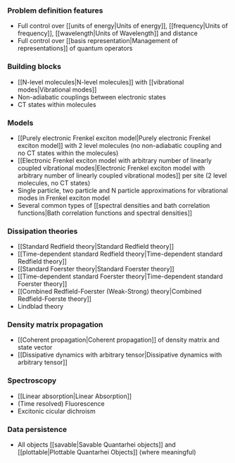 ### Problem definition features
* Full control over [[units of energy|Units of energy]], [[frequency|Units of frequency]], [[wavelength|Units of Wavelength]] and distance
* Full control over [[basis representation|Management of representations]] of quantum operators

### Building blocks
* [[N-level molecules|N-level molecules]] with [[vibrational modes|Vibrational modes]]
* Non-adiabatic couplings between electronic states
* CT states within molecules

### Models
* [[Purely electronic Frenkel exciton model|Purely electronic Frenkel exciton model]] with 2 level molecules (no non-adiabatic coupling and no CT states within the molecules)
* [[Electronic Frenkel exciton model with arbitrary number of linearly coupled vibrational modes|Electronic Frenkel exciton model with arbitrary number of linearly coupled vibrational modes]] per site (2 level molecules, no CT states)
* Single particle, two particle and N particle approximations for vibrational modes in Frenkel exciton model
* Several common types of [[spectral densities and bath correlation functions|Bath correlation functions and spectral densities]]

### Dissipation theories
* [[Standard Redfield theory|Standard Redfield theory]]
* [[Time-dependent standard Redfield theory|Time-dependent standard Redfield theory]]
* [[Standard Foerster theory|Standard Foerster theory]]
* [[Time-dependent standard Foerster theory|Time-dependent standard Foerster theory]]
* [[Combined Redfield-Foerster (Weak-Strong) theory|Combined Redfield-Foerste theory]]
* Lindblad theory

### Density matrix propagation

* [[Coherent propagation|Coherent propagation]] of density matrix and state vector
* [[Dissipative dynamics with arbitrary tensor|Dissipative dynamics with arbitrary tensor]]

### Spectroscopy
* [[Linear absorption|Linear Absorption]]
* (Time resolved) Fluorescence
* Excitonic cicular dichroism

### Data persistence
* All objects [[savable|Savable Quantarhei objects]]  and [[plottable|Plottable Quantarhei Objects]] (where meaningful)
